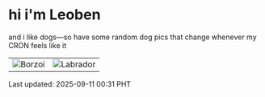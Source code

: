# hi i'm Leoben

and i like dogs—so have some random dog pics that change whenever my CRON feels like it

|  |  |
|--------|----------|
| ![Borzoi](https://random-dog-vercel.vercel.app/api/random-borzoi?v=1757521890) | ![Labrador](https://random-dog-vercel.vercel.app/api/random-labrador?v=1757521890) |

Last updated: 2025-09-11 00:31 PHT
